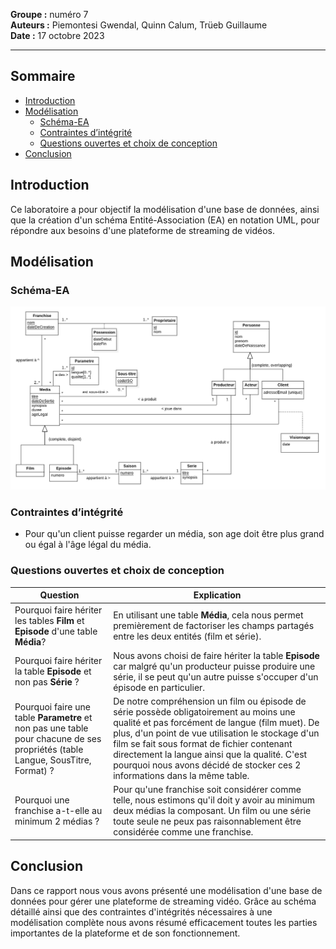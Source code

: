 
**Groupe :** numéro 7   
**Auteurs :** Piemontesi Gwendal, Quinn Calum, Trüeb Guillaume   
**Date :** 17 octobre 2023
***

## Sommaire
- [Introduction](#introduction)
- [Modélisation](#mod%C3%A9lisation)
	- [Schéma-EA](#sch%C3%A9ma-ea)
	- [Contraintes d’intégrité](#contraintes-dint%C3%A9grit%C3%A9)
	- [Questions ouvertes et choix de conception](#questions-ouvertes-et-choix-de-conception)
- [Conclusion](#conclusion)

## Introduction
Ce laboratoire a pour objectif la modélisation d'une base de données, ainsi que la création d'un schéma Entité-Association (EA) en notation UML, pour répondre aux besoins d'une plateforme de streaming de vidéos.

## Modélisation

### Schéma-EA
![Schéma-EA](model.PNG)

### Contraintes d’intégrité
- Pour qu'un client puisse regarder un média, son age doit être plus grand ou égal à l'âge légal du média.

### Questions ouvertes et choix de conception

| Question                                                                                                                         | Explication                                                                                                                                                                         |
| -------------------------------------------------------------------------------------------------------------------------------- | ----------------------------------------------------------------------------------------------------------------------------------------------------------------------------------- |
| Pourquoi faire hériter les tables **Film** et **Episode** d'une table **Média**?                                                 | En utilisant une table **Média**, cela nous permet premièrement de factoriser les champs partagés entre les deux entités (film et série).                                                              |
| Pourquoi faire hériter la table **Episode** et non pas **Série** ?                                                               | Nous avons choisi de faire hériter la table **Episode** car malgré qu'un producteur puisse produire une série, il se peut qu'un autre puisse s'occuper d'un épisode en particulier. |
| Pourquoi faire une table **Parametre** et non pas une table pour chacune de ses propriétés (table Langue, SousTitre, Format) ? | De notre compréhension un film ou épisode de série possède obligatoirement au moins une qualité et pas forcément de langue (film muet). De plus, d'un point de vue utilisation le stockage d'un film se fait sous format de fichier contenant directement la langue ainsi que la qualité. C'est pourquoi nous avons décidé de stocker ces 2 informations dans la même table.                                                                                                                                                                                   |
| Pourquoi une franchise a-t-elle au minimum 2 médias ? | Pour qu'une franchise soit considérer comme telle, nous estimons qu'il doit y avoir au minimum deux médias la composant. Un film ou une série toute seule ne peux pas raisonnablement être considérée comme une franchise. |

## Conclusion
Dans ce rapport nous vous avons présenté une modélisation d'une base de données pour gérer une plateforme de streaming vidéo. Grâce au schéma détaillé ainsi que des contraintes d'intégrités nécessaires à une modélisation complète nous avons résumé efficacement toutes les parties importantes de la plateforme et de son fonctionnement.
